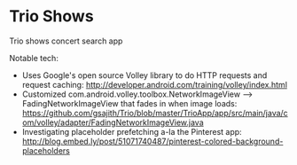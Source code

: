 Trio Shows
==========

Trio shows concert search app

Notable tech:
 - Uses Google's open source Volley library to do HTTP requests and request caching: http://developer.android.com/training/volley/index.html
 - Customized com.android.volley.toolbox.NetworkImageView --> FadingNetworkImageView that fades in when image loads: https://github.com/gsajith/Trio/blob/master/TrioApp/app/src/main/java/com/volley/adapter/FadingNetworkImageView.java
 - Investigating placeholder prefetching a-la the Pinterest app: http://blog.embed.ly/post/51071740487/pinterest-colored-background-placeholders
